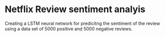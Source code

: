 # Netflix Review sentiment analyis
 Creating a LSTM neural network for predicitng the sentiment of the review using a data set of 5000 positive and 5000 negative reviews.

